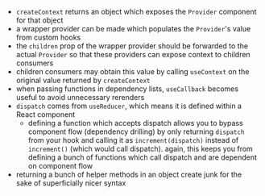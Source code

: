 - `createContext` returns an object which exposes the `Provider` component for that object
- a wrapper provider can be made which populates the `Provider`'s value from custom hooks
- the `children` prop of the wrapper provider should be forwarded to the actual `Provider` so that these providers can expose context to children consumers
- children consumers may obtain this value by calling `useContext` on the original value returned by `createContext`
- when passing functions in dependency lists, `useCallback` becomes useful to avoid unnecessary rerenders
- `dispatch` comes from `useReducer`, which means it is defined within a React component
  - defining a function which accepts dispatch allows you to bypass component flow (dependency drilling) by only returning `dispatch` from your hook and calling it as `increment(dispatch)` instead of `increment()` (which would call dispatch). again, this keeps you from defining a bunch of functions which call dispatch and are dependent on component flow
- returning a bunch of helper methods in an object create junk for the sake of superficially nicer syntax
